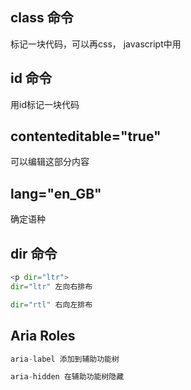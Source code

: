 ## class 命令

标记一块代码，可以再css， javascript中用

## id 命令

用id标记一块代码

## contenteditable="true" 

可以编辑这部分内容

## lang="en_GB"

确定语种

## dir 命令
```py
<p dir="ltr">
dir="ltr" 左向右排布

dir="rtl" 右向左排布
```

## Aria Roles
```py
aria-label 添加到辅助功能树

aria-hidden 在辅助功能树隐藏

```
